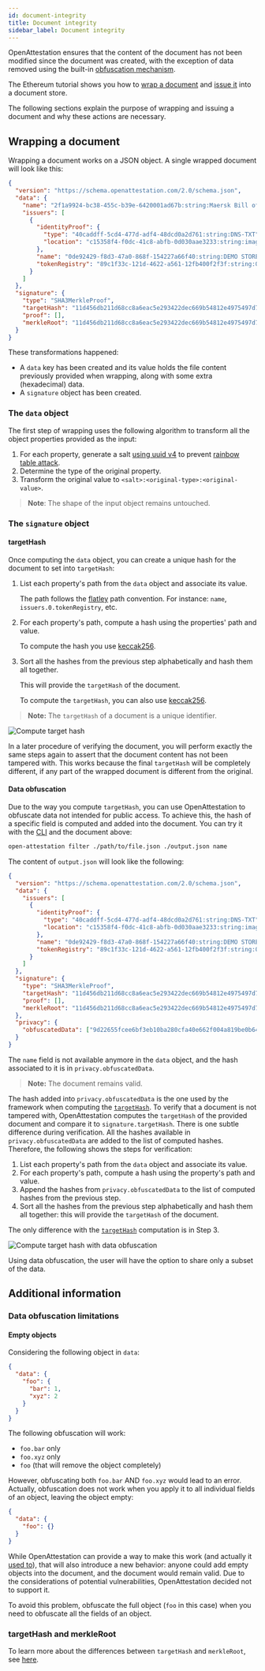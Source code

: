 ```yaml
---
id: document-integrity
title: Document integrity
sidebar_label: Document integrity
---
```


OpenAttestation ensures that the content of the document has not been modified since the document was created, with the exception of data removed using the built-in [obfuscation mechanism](/docs/lib-section/remote-files/open-attestation#obfuscating-data).

The Ethereum tutorial shows you how to [wrap a document](/docs/ethereum-section/wrap-document-eth) and [issue it](/docs/ethereum-section/issue-document) into a document store. 

The following sections explain the purpose of wrapping and issuing a document and why these actions are necessary.

## Wrapping a document

Wrapping a document works on a JSON object. A single wrapped document will look like this:

```json
{
  "version": "https://schema.openattestation.com/2.0/schema.json",
  "data": {
    "name": "2f1a9924-bc38-455c-b39e-6420001ad67b:string:Maersk Bill of Lading",
    "issuers": [
      {
        "identityProof": {
          "type": "40caddff-5cd4-477d-adf4-48dcd0a2d761:string:DNS-TXT",
          "location": "c15358f4-f0dc-41c8-abfb-0d030aae3233:string:imaginative-amber-ferret.sandbox.openattestation.com"
        },
        "name": "0de92429-f8d3-47a0-868f-154227a66f40:string:DEMO STORE",
        "tokenRegistry": "89c1f33c-121d-4622-a561-12fb400f2f3f:string:0x8194648f40ED07F841fA357Bf52CBE8D6d7ce48D"
      }
    ]
  },
  "signature": {
    "type": "SHA3MerkleProof",
    "targetHash": "11d456db211d68cc8a6eac5e293422dec669b54812e4975497d7099467335987",
    "proof": [],
    "merkleRoot": "11d456db211d68cc8a6eac5e293422dec669b54812e4975497d7099467335987"
  }
}
```

These transformations happened:

- A `data` key has been created and its value holds the file content previously provided when wrapping, along with some extra (hexadecimal) data.
- A `signature` object has been created.

### The `data` object

The first step of wrapping uses the following algorithm to transform all the object properties provided as the input:

1. For each property, generate a salt [using uuid v4](https://www.npmjs.com/package/uuid) to prevent [rainbow table attack](https://en.wikipedia.org/wiki/Rainbow_table).
1. Determine the type of the original property.
1. Transform the original value to `<salt>:<original-type>:<original-value>`.

>**Note**: The shape of the input object remains untouched.

### The `signature` object

#### targetHash

Once computing the `data` object, you can create a unique hash for the document to set into `targetHash`:

1. List each property's path from the `data` object and associate its value. 

    The path follows the [flatley](https://github.com/antony/flatley) path convention. For instance: `name`, `issuers.0.tokenRegistry`, etc.

1. For each property's path, compute a hash using the properties' path and value. 

    To compute the hash you use [keccak256](https://en.wikipedia.org/wiki/SHA-3).

1. Sort all the hashes from the previous step alphabetically and hash them all together.        
    
    This will provide the `targetHash` of the document. 
    
    To compute the `targetHash`, you can also use [keccak256](https://en.wikipedia.org/wiki/SHA-3).

>**Note:** The `targetHash` of a document is a unique identifier.

![Compute target hash](/docs/verify-section/document-integrity/target-hash.png)

In a later procedure of verifying the document, you will perform exactly the same steps again to assert that the document content has not been tampered with. This works because the final `targetHash` will be completely different, if any part of the wrapped document is different from the original.

#### Data obfuscation

Due to the way you compute `targetHash`, you can use OpenAttestation to obfuscate data not intended for public access. To achieve this, the hash of a specific field is computed and added into the document. You can try it with the [CLI](/docs/lib-section/remote-files/open-attestation-cli) and the document above:

```bash
open-attestation filter ./path/to/file.json ./output.json name
```

The content of `output.json` will look like the following:

```json
{
  "version": "https://schema.openattestation.com/2.0/schema.json",
  "data": {
    "issuers": [
      {
        "identityProof": {
          "type": "40caddff-5cd4-477d-adf4-48dcd0a2d761:string:DNS-TXT",
          "location": "c15358f4-f0dc-41c8-abfb-0d030aae3233:string:imaginative-amber-ferret.sandbox.openattestation.com"
        },
        "name": "0de92429-f8d3-47a0-868f-154227a66f40:string:DEMO STORE",
        "tokenRegistry": "89c1f33c-121d-4622-a561-12fb400f2f3f:string:0x8194648f40ED07F841fA357Bf52CBE8D6d7ce48D"
      }
    ]
  },
  "signature": {
    "type": "SHA3MerkleProof",
    "targetHash": "11d456db211d68cc8a6eac5e293422dec669b54812e4975497d7099467335987",
    "proof": [],
    "merkleRoot": "11d456db211d68cc8a6eac5e293422dec669b54812e4975497d7099467335987"
  },
  "privacy": {
    "obfuscatedData": ["9d22655fcee6bf3eb10ba280cfa40e662f004a819be0b64e2fe9d0cebba6788f"]
  }
}
```

The `name` field is not available anymore in the `data` object, and the hash associated to it is in `privacy.obfuscatedData`.

>**Note:** The document remains valid.

The hash added into `privacy.obfuscatedData` is the one used by the framework when computing the [`targetHash`](#targethash). To verify that a document is not tampered with, OpenAttestation computes the `targetHash` of the provided document and compare it to `signature.targetHash`. There is one subtle difference during verification. All the hashes available in `privacy.obfuscatedData` are added to the list of computed hashes. Therefore, the following shows the steps for verification:

1. List each property's path from the `data` object and associate its value.
1. For each property's path, compute a hash using the property's path and value.
1. Append the hashes from `privacy.obfuscatedData` to the list of computed hashes from the previous step.
1. Sort all the hashes from the previous step alphabetically and hash them all together: this will provide the `targetHash` of the document.

The only difference with the [`targetHash`](#targethash) computation is in Step 3.

![Compute target hash with data obfuscation](/docs/verify-section/document-integrity/target-hash-with-data-obfuscation.png)

Using data obfuscation, the user will have the option to share only a subset of the data.

## Additional information

### Data obfuscation limitations

#### Empty objects

Considering the following object in `data`:

```json
{
  "data": {
    "foo": {
      "bar": 1,
      "xyz": 2
    }
  }
}
```

The following obfuscation will work:

- `foo.bar` only
- `foo.xyz` only
- `foo` (that will remove the object completely)

However, obfuscating both `foo.bar` AND `foo.xyz` would lead to an error. Actually, obfuscation does not work when you apply it to all individual fields of an object, leaving the object empty:

```json
{
  "data": {
    "foo": {}
  }
}
```

While OpenAttestation can provide a way to make this work (and actually it [used to](https://github.com/Open-Attestation/open-attestation/commit/a0c783ff399f0d8a3390dcf6173c4287a051082d)), that will also introduce a new behavior: anyone could add empty objects into the document, and the document would remain valid. Due to the considerations of potential vulnerabilities, OpenAttestation decided not to support it.

To avoid this problem, obfuscate the full object (`foo` in this case) when you need to obfuscate all the fields of an object.

### targetHash and merkleRoot

To learn more about the differences between `targetHash` and `merkleRoot`, see [here](/docs/verify-section/issuance-status#merkleroot).
